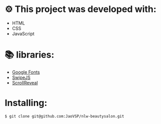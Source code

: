 # ⚙️ This project was developed with:

- HTML
- CSS
- JavaScript

# 📚 libraries:

- [Google Fonts](https://fonts.google.com/)
- [SwipeJS](https://github.com/nolimits4web/Swiper)
- [ScrollReveal](https://scrollrevealjs.org)

# Installing:

```bash
$ git clone git@github.com:JaoVSP/nlw-beautysalon.git
```
